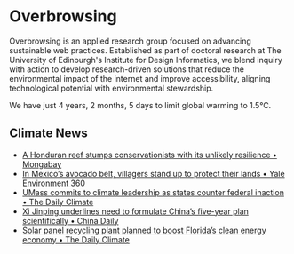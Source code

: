 # Overbrowsing

Overbrowsing is an applied research group focused on advancing sustainable web practices. Established as part of doctoral research at The University of Edinburgh's Institute for Design Informatics, we blend inquiry with action to develop research-driven solutions that reduce the environmental impact of the internet and improve accessibility, aligning technological potential with environmental stewardship.

<!-- clock-time -->
We have just 4 years, 2 months, 5 days to limit global warming to 1.5°C.
<!-- /clock-time -->

## Climate News
<!-- clock-news -->
- [A Honduran reef stumps conservationists with its unlikely resilience • Mongabay](https://news.mongabay.com/2025/05/a-honduran-reef-stumps-conservationists-with-its-unlikely-resilience/ )
- [In Mexico’s avocado belt, villagers stand up to protect their lands • Yale Environment 360](https://e360.yale.edu/features/mexico-indigenous-avocado-growers)
- [UMass commits to climate leadership as states counter federal inaction • The Daily Climate](https://www.dailyclimate.org/umass-commits-to-climate-leadership-as-states-counter-federal-inaction-2671877220.html )
- [Xi Jinping underlines need to formulate China’s five-year plan scientifically • China Daily](https://www.chinadaily.com.cn/a/202505/01/WS6812aa37a310a04af22bd27e.html )
- [Solar panel recycling plant planned to boost Florida’s clean energy economy • The Daily Climate](https://www.dailyclimate.org/solar-panel-recycling-plant-planned-to-boost-floridas-clean-energy-economy-2671877237.html )
<!-- /clock-news -->
